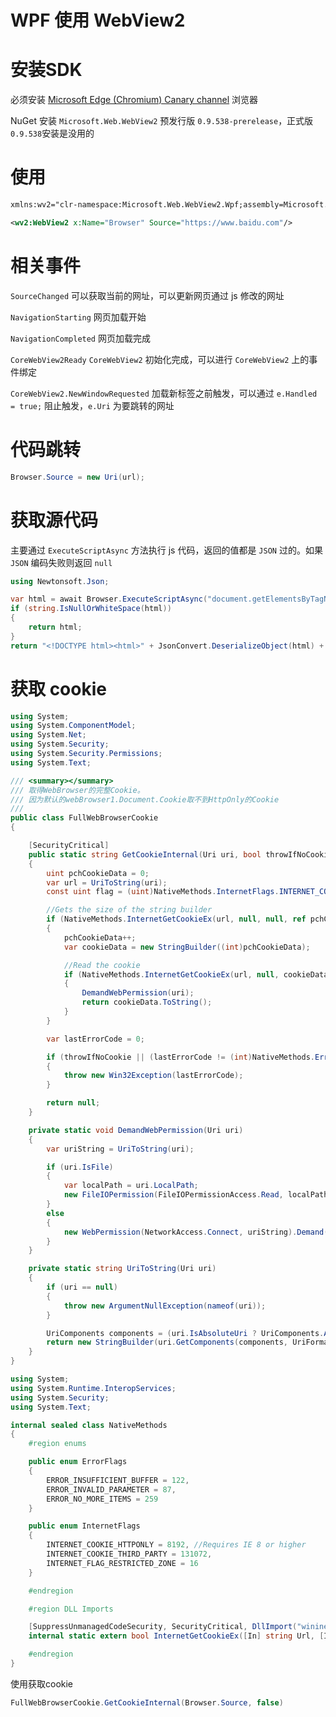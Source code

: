 # WPF 使用 WebView2

# 安装SDK

必须安装 [Microsoft Edge (Chromium) Canary channel](https://www.microsoftedgeinsider.com/download) 浏览器

NuGet 安装 `Microsoft.Web.WebView2` 预发行版 `0.9.538-prerelease`，正式版`0.9.538`安装是没用的

# 使用

```xml
xmlns:wv2="clr-namespace:Microsoft.Web.WebView2.Wpf;assembly=Microsoft.Web.WebView2.Wpf"

<wv2:WebView2 x:Name="Browser" Source="https://www.baidu.com"/>
```

# 相关事件

`SourceChanged` 可以获取当前的网址，可以更新网页通过 js 修改的网址

`NavigationStarting` 网页加载开始

`NavigationCompleted` 网页加载完成

`CoreWebView2Ready`  `CoreWebView2` 初始化完成，可以进行 `CoreWebView2` 上的事件绑定

`CoreWebView2.NewWindowRequested` 加载新标签之前触发，可以通过 `e.Handled = true;` 阻止触发，`e.Uri` 为要跳转的网址

# 代码跳转

```c#
Browser.Source = new Uri(url);
```

# 获取源代码

主要通过 `ExecuteScriptAsync` 方法执行 js 代码，返回的值都是 `JSON` 过的。如果 `JSON` 编码失败则返回 `null`

```c#
using Newtonsoft.Json;

var html = await Browser.ExecuteScriptAsync("document.getElementsByTagName('html')[0].innerHTML");
if (string.IsNullOrWhiteSpace(html))
{
    return html;
}
return "<!DOCTYPE html><html>" + JsonConvert.DeserializeObject(html) + "</html>";
```

# 获取 cookie

```c#
using System;
using System.ComponentModel;
using System.Net;
using System.Security;
using System.Security.Permissions;
using System.Text;

/// <summary></summary>  
/// 取得WebBrowser的完整Cookie。  
/// 因为默认的webBrowser1.Document.Cookie取不到HttpOnly的Cookie  
///   
public class FullWebBrowserCookie
{

    [SecurityCritical]
    public static string GetCookieInternal(Uri uri, bool throwIfNoCookie)
    {
        uint pchCookieData = 0;
        var url = UriToString(uri);
        const uint flag = (uint)NativeMethods.InternetFlags.INTERNET_COOKIE_HTTPONLY;

        //Gets the size of the string builder  
        if (NativeMethods.InternetGetCookieEx(url, null, null, ref pchCookieData, flag, IntPtr.Zero))
        {
            pchCookieData++;
            var cookieData = new StringBuilder((int)pchCookieData);

            //Read the cookie  
            if (NativeMethods.InternetGetCookieEx(url, null, cookieData, ref pchCookieData, flag, IntPtr.Zero))
            {
                DemandWebPermission(uri);
                return cookieData.ToString();
            }
        }

        var lastErrorCode = 0;

        if (throwIfNoCookie || (lastErrorCode != (int)NativeMethods.ErrorFlags.ERROR_NO_MORE_ITEMS))
        {
            throw new Win32Exception(lastErrorCode);
        }

        return null;
    }

    private static void DemandWebPermission(Uri uri)
    {
        var uriString = UriToString(uri);

        if (uri.IsFile)
        {
            var localPath = uri.LocalPath;
            new FileIOPermission(FileIOPermissionAccess.Read, localPath).Demand();
        }
        else
        {
            new WebPermission(NetworkAccess.Connect, uriString).Demand();
        }
    }

    private static string UriToString(Uri uri)
    {
        if (uri == null)
        {
            throw new ArgumentNullException(nameof(uri));
        }

        UriComponents components = (uri.IsAbsoluteUri ? UriComponents.AbsoluteUri : UriComponents.SerializationInfoString);
        return new StringBuilder(uri.GetComponents(components, UriFormat.SafeUnescaped), 2083).ToString();
    }
}

```

```c#
using System;
using System.Runtime.InteropServices;
using System.Security;
using System.Text;

internal sealed class NativeMethods
{
    #region enums  

    public enum ErrorFlags
    {
        ERROR_INSUFFICIENT_BUFFER = 122,
        ERROR_INVALID_PARAMETER = 87,
        ERROR_NO_MORE_ITEMS = 259
    }

    public enum InternetFlags
    {
        INTERNET_COOKIE_HTTPONLY = 8192, //Requires IE 8 or higher  
        INTERNET_COOKIE_THIRD_PARTY = 131072,
        INTERNET_FLAG_RESTRICTED_ZONE = 16
    }

    #endregion

    #region DLL Imports  

    [SuppressUnmanagedCodeSecurity, SecurityCritical, DllImport("wininet.dll", EntryPoint = "InternetGetCookieExW", CharSet = CharSet.Unicode, SetLastError = true, ExactSpelling = true)]
    internal static extern bool InternetGetCookieEx([In] string Url, [In] string cookieName, [Out] StringBuilder cookieData, [In, Out] ref uint pchCookieData, uint flags, IntPtr reserved);

    #endregion
}
```

使用获取cookie

```c#
FullWebBrowserCookie.GetCookieInternal(Browser.Source, false)
```